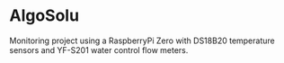 # AlgoSolu
Monitoring project using a RaspberryPi Zero with DS18B20 temperature sensors and YF-S201 water control flow meters.
